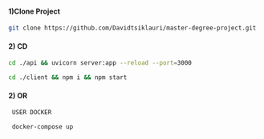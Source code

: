 #### 1)Clone Project

```sh
git clone https://github.com/Davidtsiklauri/master-degree-project.git
```
#### 2) CD 

```sh
cd ./api && uvicorn server:app --reload --port=3000
```

```sh
cd ./client && npm i && npm start
```
#### 2)  OR  

```sh
 USER DOCKER 
```

```sh
 docker-compose up
```
   
   